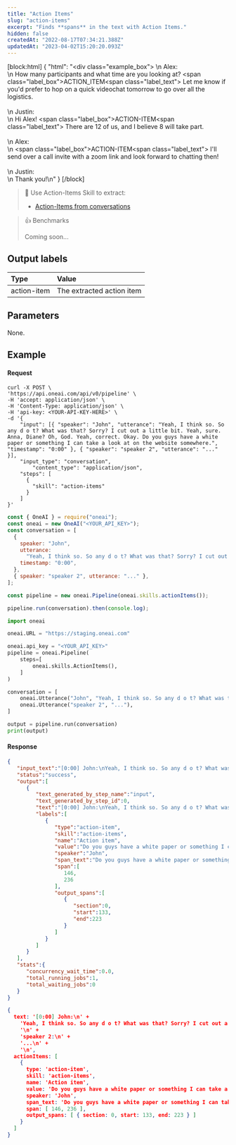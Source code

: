 ```yaml
---
title: "Action Items"
slug: "action-items"
excerpt: "Finds **spans** in the text with Action Items."
hidden: false
createdAt: "2022-08-17T07:34:21.388Z"
updatedAt: "2023-04-02T15:20:20.093Z"
---
```

[block:html]
{
  "html": "<div class=\"example_box\">  \n  Alex:<br/>\n  How many participants and what time are you looking at? <span class=\"label_box\">ACTION_ITEM</span><span class=\"label_text\"> Let me know if you'd prefer to hop on a quick videochat tomorrow to go over all the logistics</span>.<br/><br/>\n  Justin:<br/>\n  Hi Alex! <span class=\"label_box\">ACTION-ITEM</span><span class=\"label_text\"> There are 12 of us, and I believe 8 will take part</span>.<br/><br/>\n  Alex:<br/>\n  <span class=\"label_box\">ACTION-ITEM</span><span class=\"label_text\"> I'll send over a call invite with a zoom link and look forward to chatting then!</span><br/><br/>\n  Justin:<br/>\n  Thank you!\n</div>"
}
[/block]



> 📘 Use Action-Items Skill to extract:
> 
> - [Action-Items from conversations](https://studio.oneai.com/?pipeline=npS6Gp)

> 👍 Benchmarks
> 
> Coming soon...

## Output labels

| Type        | Value                     |
| :---------- | :------------------------ |
| action-item | The extracted action item |

## Parameters

None.

## Example

#### Request

```curl
curl -X POST \
'https://api.oneai.com/api/v0/pipeline' \
-H 'accept: application/json' \
-H 'Content-Type: application/json' \
-H 'api-key: <YOUR-API-KEY-HERE>' \
-d '{
    "input": [{ "speaker": "John", "utterance": "Yeah, I think so. So any d o t? What was that? Sorry? I cut out a little bit. Yeah, sure. Anna, Diane? Oh, God. Yeah, correct. Okay. Do you guys have a white paper or something I can take a look at on the website somewhere.", "timestamp": "0:00" }, { "speaker": "speaker 2", "utterance": "..." }],
    "input_type": "conversation",
		"content_type": "application/json",
    "steps": [
      {
        "skill": "action-items"
      }   
    ]
}'
```
```javascript Node.js
const { OneAI } = require("oneai");
const oneai = new OneAI("<YOUR_API_KEY>");
const conversation = [
  {
    speaker: "John",
    utterance:
      "Yeah, I think so. So any d o t? What was that? Sorry? I cut out a little bit. Yeah, sure. Anna, Diane? Oh, God. Yeah, correct. Okay. Do you guys have a white paper or something I can take a look at on the website somewhere.",
    timestamp: "0:00",
  },
  { speaker: "speaker 2", utterance: "..." },
];

const pipeline = new oneai.Pipeline(oneai.skills.actionItems());

pipeline.run(conversation).then(console.log);

```
```python
import oneai

oneai.URL = "https://staging.oneai.com"

oneai.api_key = "<YOUR_API_KEY>"
pipeline = oneai.Pipeline(
    steps=[
        oneai.skills.ActionItems(),
    ]
)

conversation = [
    oneai.Utterance("John", "Yeah, I think so. So any d o t? What was that? Sorry? I cut out a little bit. Yeah, sure. Anna, Diane? Oh, God. Yeah, correct. Okay. Do you guys have a white paper or something I can take a look at on the website somewhere."),
    oneai.Utterance("speaker 2", "..."),
]

output = pipeline.run(conversation)
print(output)
```



#### Response

```json API Response
{
   "input_text":"[0:00] John:\nYeah, I think so. So any d o t? What was that? Sorry? I cut out a little bit. Yeah, sure. Anna, Diane? Oh, God. Yeah, correct. Okay. Do you guys have a white paper or something I can take a look at on the website somewhere.\n\nspeaker 2:\n...\n\n",
   "status":"success",
   "output":[
      {
         "text_generated_by_step_name":"input",
         "text_generated_by_step_id":0,
         "text":"[0:00] John:\nYeah, I think so. So any d o t? What was that? Sorry? I cut out a little bit. Yeah, sure. Anna, Diane? Oh, God. Yeah, correct. Okay. Do you guys have a white paper or something I can take a look at on the website somewhere.\n\nspeaker 2:\n...\n\n",
         "labels":[
            {
               "type":"action-item",
               "skill":"action-items",
               "name":"Action item",
               "value":"Do you guys have a white paper or something I can take a look at on the website somewhere.",
               "speaker":"John",
               "span_text":"Do you guys have a white paper or something I can take a look at on the website somewhere.",
               "span":[
                  146,
                  236
               ],
               "output_spans":[
                  {
                     "section":0,
                     "start":133,
                     "end":223
                  }
               ]
            }
         ]
      }
   ],
   "stats":{
      "concurrency_wait_time":0.0,
      "total_running_jobs":1,
      "total_waiting_jobs":0
   }
}
```
```json SDKs Response
{
  text: '[0:00] John:\n' +
    'Yeah, I think so. So any d o t? What was that? Sorry? I cut out a little bit. Yeah, sure. Anna, Diane? Oh, God. Yeah, correct. Okay. Do you guys have a white paper or something I can take a look at on the website somewhere.\n' +
    '\n' +
    'speaker 2:\n' +
    '...\n' +
    '\n',
  actionItems: [
    {
      type: 'action-item',
      skill: 'action-items',
      name: 'Action item',
      value: 'Do you guys have a white paper or something I can take a look at on the website somewhere.',
      speaker: 'John',
      span_text: 'Do you guys have a white paper or something I can take a look at on the website somewhere.',
      span: [ 146, 236 ],
      output_spans: [ { section: 0, start: 133, end: 223 } ]
    }
  ]
}
```